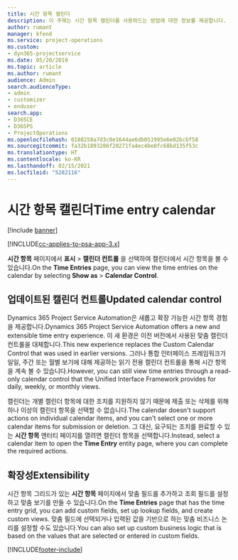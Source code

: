 ```yaml
---
title: 시간 항목 캘린더
description: 이 주제는 시간 항목 캘린더를 사용하드는 방법에 대한 정보를 제공합니다.
author: rumant
manager: kfend
ms.service: project-operations
ms.custom:
- dyn365-projectservice
ms.date: 05/20/2019
ms.topic: article
ms.author: rumant
audience: Admin
search.audienceType:
- admin
- customizer
- enduser
search.app:
- D365CE
- D365PS
- ProjectOperations
ms.openlocfilehash: 0188258a7d3c0e1644ae6db051995e6e02bcbf58
ms.sourcegitcommit: fa32b1893286f20271fa4ec4be8fc68bd135f53c
ms.translationtype: HT
ms.contentlocale: ko-KR
ms.lasthandoff: 02/15/2021
ms.locfileid: "5282116"
---
```

# <a name="time-entry-calendar"></a><span data-ttu-id="9e26b-103">시간 항목 캘린더</span><span class="sxs-lookup"><span data-stu-id="9e26b-103">Time entry calendar</span></span>

[!include [banner](../includes/psa-now-project-operations.md)]

[!INCLUDE[cc-applies-to-psa-app-3.x](../includes/cc-applies-to-psa-app-3x.md)]

<span data-ttu-id="9e26b-104">**시간 항목** 페이지에서 **표시** \> **캘린더 컨트롤** 을 선택하여 캘린더에서 시간 항목을 볼 수 있습니다.</span><span class="sxs-lookup"><span data-stu-id="9e26b-104">On the **Time Entries** page, you can view the time entries on the calendar by selecting **Show as** \> **Calendar Control**.</span></span>

## <a name="updated-calendar-control"></a><span data-ttu-id="9e26b-105">업데이트된 캘린더 컨트롤</span><span class="sxs-lookup"><span data-stu-id="9e26b-105">Updated calendar control</span></span>

<span data-ttu-id="9e26b-106">Dynamics 365 Project Service Automation은 새롭고 확장 가능한 시간 항목 경험을 제공합니다.</span><span class="sxs-lookup"><span data-stu-id="9e26b-106">Dynamics 365 Project Service Automation offers a new and extensible time entry experience.</span></span> <span data-ttu-id="9e26b-107">이 새 환경은 이전 버전에서 사용된 맞춤 캘린더 컨트롤을 대체합니다.</span><span class="sxs-lookup"><span data-stu-id="9e26b-107">This new experience replaces the Custom Calendar Control that was used in earlier versions.</span></span> <span data-ttu-id="9e26b-108">그러나 통합 인터페이스 프레임워크가 일일, 주간 또는 월별 보기에 대해 제공하는 읽기 전용 캘린더 컨트롤을 통해 시간 항목을 계속 볼 수 있습니다.</span><span class="sxs-lookup"><span data-stu-id="9e26b-108">However, you can still view time entries through a read-only calendar control that the Unified Interface Framework provides for daily, weekly, or monthly views.</span></span>

<span data-ttu-id="9e26b-109">캘린더는 개별 캘린더 항목에 대한 조치를 지원하지 않기 때문에 제출 또는 삭제를 위해 하나 이상의 캘린더 항목을 선택할 수 없습니다.</span><span class="sxs-lookup"><span data-stu-id="9e26b-109">The calendar doesn't support actions on individual calendar items, and you can't select one or more calendar items for submission or deletion.</span></span> <span data-ttu-id="9e26b-110">그 대신, 요구되는 조치를 완료할 수 있는 **시간 항목** 엔터티 페이지를 열려면 캘린더 항목을 선택합니다.</span><span class="sxs-lookup"><span data-stu-id="9e26b-110">Instead, select a calendar item to open the **Time Entry** entity page, where you can complete the required actions.</span></span>

## <a name="extensibility"></a><span data-ttu-id="9e26b-111">확장성</span><span class="sxs-lookup"><span data-stu-id="9e26b-111">Extensibility</span></span>

<span data-ttu-id="9e26b-112">시간 항목 그리드가 있는 **시간 항목** 페이지에서 맞춤 필드를 추가하고 조회 필드를 설정하고 맞춤 보기를 만들 수 있습니다.</span><span class="sxs-lookup"><span data-stu-id="9e26b-112">On the **Time Entries** page that has the time entry grid, you can add custom fields, set up lookup fields, and create custom views.</span></span> <span data-ttu-id="9e26b-113">맞춤 필드에 선택되거나 입력된 값을 기반으로 하는 맞춤 비즈니스 논리를 설정할 수도 있습니다.</span><span class="sxs-lookup"><span data-stu-id="9e26b-113">You can also set up custom business logic that is based on the values that are selected or entered in custom fields.</span></span>


[!INCLUDE[footer-include](../includes/footer-banner.md)]